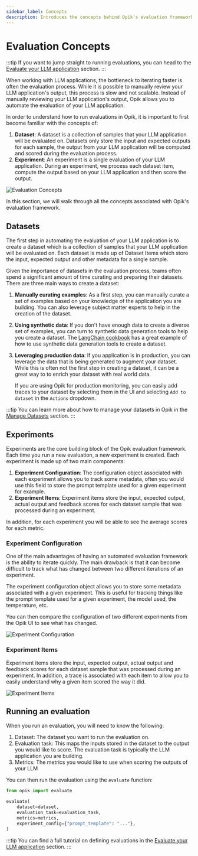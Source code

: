 ```yaml
---
sidebar_label: Concepts
description: Introduces the concepts behind Opik's evaluation framework
---
```


# Evaluation Concepts

:::tip
If you want to jump straight to running evaluations, you can head to the [Evaluate your LLM application](/docs/evaluation/evaluate_your_llm.md) section.
:::

When working with LLM applications, the bottleneck to iterating faster is often the evaluation process. While it is possible to manually review your LLM application's output, this process is slow and not scalable. Instead of manually reviewing your LLM application's output, Opik allows you to automate the evaluation of your LLM application.

In order to understand how to run evaluations in Opik, it is important to first become familiar with the concepts of:

1. **Dataset**: A dataset is a collection of samples that your LLM application will be evaluated on. Datasets only store the input and expected outputs for each sample, the output from your LLM application will be computed and scored during the evaluation process.
2. **Experiment**: An experiment is a single evaluation of your LLM application. During an experiment, we process each dataset item, compute the output based on your LLM application and then score the output.

![Evaluation Concepts](/img/evaluation/evaluation_concepts.png)

In this section, we will walk through all the concepts associated with Opik's evaluation framework.

## Datasets

The first step in automating the evaluation of your LLM application is to create a dataset which is a collection of samples that your LLM application will be evaluated on. Each dataset is made up of Dataset Items which store the input, expected output and other metadata for a single sample.

Given the importance of datasets in the evaluation process, teams often spend a significant amount of time curating and preparing their datasets. There are three main ways to create a dataset:

1. **Manually curating examples**: As a first step, you can manually curate a set of examples based on your knowledge of the application you are building. You can also leverage subject matter experts to help in the creation of the dataset.

2. **Using synthetic data**: If you don't have enough data to create a diverse set of examples, you can turn to synthetic data generation tools to help you create a dataset. The [LangChain cookbook](/docs/cookbook/langchain.md) has a great example of how to use synthetic data generation tools to create a dataset.

3. **Leveraging production data**: If you application is in production, you can leverage the data that is being generated to augment your dataset. While this is often not the first step in creating a dataset, it can be a great way to to enrich your dataset with real world data.

   If you are using Opik for production monitoring, you can easily add traces to your dataset by selecting them in the UI and selecting `Add to dataset` in the `Actions` dropdown.

:::tip
You can learn more about how to manage your datasets in Opik in the [Manage Datasets](/docs/evaluation/manage_datasets.md) section.
:::

## Experiments

Experiments are the core building block of the Opik evaluation framework. Each time you run a new evaluation, a new experiment is created. Each experiment is made up of two main components:

1. **Experiment Configuration**: The configuration object associated with each experiment allows you to track some metadata, often you would use this field to store the prompt template used for a given experiment for example.
2. **Experiment Items**: Experiment items store the input, expected output, actual output and feedback scores for each dataset sample that was processed during an experiment.

In addition, for each experiment you will be able to see the average scores for each metric.

### Experiment Configuration

One of the main advantages of having an automated evaluation framework is the ability to iterate quickly. The main drawback is that it can become difficult to track what has changed between two different iterations of an experiment.

The experiment configuration object allows you to store some metadata associated with a given experiment. This is useful for tracking things like the prompt template used for a given experiment, the model used, the temperature, etc.

You can then compare the configuration of two different experiments from the Opik UI to see what has changed.

![Experiment Configuration](/img/evaluation/compare_experiment_config.png)

### Experiment Items

Experiment items store the input, expected output, actual output and feedback scores for each dataset sample that was processed during an experiment. In addition, a trace is associated with each item to allow you to easily understand why a given item scored the way it did.

![Experiment Items](/img/evaluation/experiment_items.png)

## Running an evaluation

When you run an evaluation, you will need to know the following:

1. Dataset: The dataset you want to run the evaluation on.
2. Evaluation task: This maps the inputs stored in the dataset to the output you would like to score. The evaluation task is typically the LLM application you are building.
3. Metrics: The metrics you would like to use when scoring the outputs of your LLM

You can then run the evaluation using the `evaluate` function:

```python
from opik import evaluate

evaluate(
    dataset=dataset,
    evaluation_task=evaluation_task,
    metrics=metrics,
    experiment_config={"prompt_template": "..."},
)
```

:::tip
You can find a full tutorial on defining evaluations in the [Evaluate your LLM application](/docs/evaluation/evaluate_your_llm.md) section.
:::
